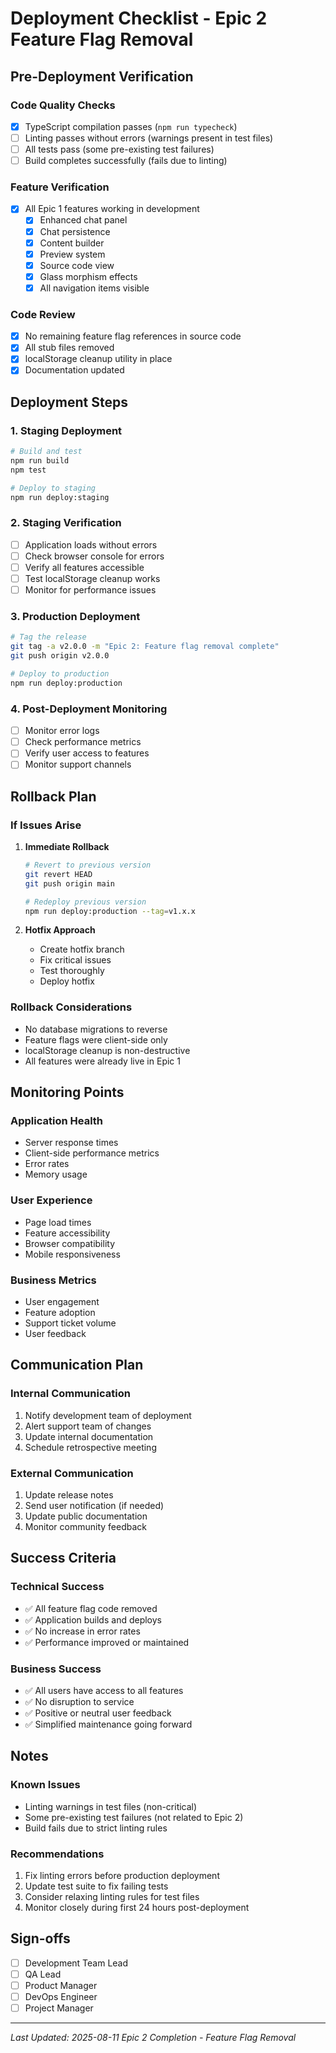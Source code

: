 # Deployment Checklist - Epic 2 Feature Flag Removal

## Pre-Deployment Verification

### Code Quality Checks
- [x] TypeScript compilation passes (`npm run typecheck`)
- [ ] Linting passes without errors (warnings present in test files)
- [ ] All tests pass (some pre-existing test failures)
- [ ] Build completes successfully (fails due to linting)

### Feature Verification
- [x] All Epic 1 features working in development
  - [x] Enhanced chat panel
  - [x] Chat persistence
  - [x] Content builder
  - [x] Preview system
  - [x] Source code view
  - [x] Glass morphism effects
  - [x] All navigation items visible

### Code Review
- [x] No remaining feature flag references in source code
- [x] All stub files removed
- [x] localStorage cleanup utility in place
- [x] Documentation updated

## Deployment Steps

### 1. Staging Deployment
```bash
# Build and test
npm run build
npm test

# Deploy to staging
npm run deploy:staging
```

### 2. Staging Verification
- [ ] Application loads without errors
- [ ] Check browser console for errors
- [ ] Verify all features accessible
- [ ] Test localStorage cleanup works
- [ ] Monitor for performance issues

### 3. Production Deployment
```bash
# Tag the release
git tag -a v2.0.0 -m "Epic 2: Feature flag removal complete"
git push origin v2.0.0

# Deploy to production
npm run deploy:production
```

### 4. Post-Deployment Monitoring
- [ ] Monitor error logs
- [ ] Check performance metrics
- [ ] Verify user access to features
- [ ] Monitor support channels

## Rollback Plan

### If Issues Arise
1. **Immediate Rollback**
   ```bash
   # Revert to previous version
   git revert HEAD
   git push origin main
   
   # Redeploy previous version
   npm run deploy:production --tag=v1.x.x
   ```

2. **Hotfix Approach**
   - Create hotfix branch
   - Fix critical issues
   - Test thoroughly
   - Deploy hotfix

### Rollback Considerations
- No database migrations to reverse
- Feature flags were client-side only
- localStorage cleanup is non-destructive
- All features were already live in Epic 1

## Monitoring Points

### Application Health
- Server response times
- Client-side performance metrics
- Error rates
- Memory usage

### User Experience
- Page load times
- Feature accessibility
- Browser compatibility
- Mobile responsiveness

### Business Metrics
- User engagement
- Feature adoption
- Support ticket volume
- User feedback

## Communication Plan

### Internal Communication
1. Notify development team of deployment
2. Alert support team of changes
3. Update internal documentation
4. Schedule retrospective meeting

### External Communication
1. Update release notes
2. Send user notification (if needed)
3. Update public documentation
4. Monitor community feedback

## Success Criteria

### Technical Success
- ✅ All feature flag code removed
- ✅ Application builds and deploys
- ✅ No increase in error rates
- ✅ Performance improved or maintained

### Business Success
- ✅ All users have access to all features
- ✅ No disruption to service
- ✅ Positive or neutral user feedback
- ✅ Simplified maintenance going forward

## Notes

### Known Issues
- Linting warnings in test files (non-critical)
- Some pre-existing test failures (not related to Epic 2)
- Build fails due to strict linting rules

### Recommendations
1. Fix linting errors before production deployment
2. Update test suite to fix failing tests
3. Consider relaxing linting rules for test files
4. Monitor closely during first 24 hours post-deployment

## Sign-offs

- [ ] Development Team Lead
- [ ] QA Lead
- [ ] Product Manager
- [ ] DevOps Engineer
- [ ] Project Manager

---

*Last Updated: 2025-08-11*
*Epic 2 Completion - Feature Flag Removal*